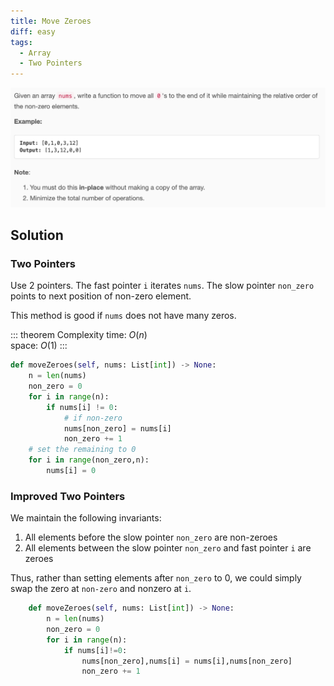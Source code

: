 ```yaml
---
title: Move Zeroes
diff: easy
tags:
  - Array
  - Two Pointers
---
```


<img class="medium-zoom" src="/algo/move-zeroes.png" alt="https://leetcode.com/problems/move-zeroes">

## Solution

### Two Pointers

Use 2 pointers. The fast pointer `i` iterates `nums`. The slow pointer `non_zero` points to next position of non-zero element.

This method is good if `nums` does not have many zeros.

::: theorem Complexity
time: $O(n)$  
space: $O(1)$
:::

```py
def moveZeroes(self, nums: List[int]) -> None:
    n = len(nums)
    non_zero = 0
    for i in range(n):
        if nums[i] != 0:
            # if non-zero
            nums[non_zero] = nums[i]
            non_zero += 1
    # set the remaining to 0
    for i in range(non_zero,n):
        nums[i] = 0
```

### Improved Two Pointers

We maintain the following invariants:

1. All elements before the slow pointer `non_zero` are non-zeroes
2. All elements between the slow pointer `non_zero` and fast pointer `i` are zeroes

Thus, rather than setting elements after `non_zero` to 0, we could simply swap the zero at `non-zero` and nonzero at `i`.

```py
    def moveZeroes(self, nums: List[int]) -> None:
        n = len(nums)
        non_zero = 0
        for i in range(n):
            if nums[i]!=0:
                nums[non_zero],nums[i] = nums[i],nums[non_zero]
                non_zero += 1
```

